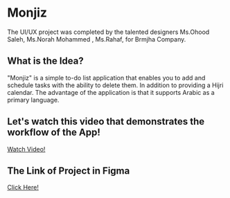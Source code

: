 # Monjiz
The UI/UX project was completed by the talented designers Ms.Ohood Saleh, Ms.Norah Mohammed , Ms.Rahaf, for Brmjha Company.
## What is the Idea?
"Monjiz" is a simple to-do list application that enables you to add and schedule tasks with the ability to delete them. In addition to providing a Hijri calendar. The advantage of the application is that it supports Arabic as a primary language.
## Let's watch this video that demonstrates the workflow of the App!
[Watch Video!](https://drive.google.com/file/d/1BenWtU74r5xU1-CO6JaO38giu5AF5gHN/view?usp=drive_link)
## The Link of Project in Figma
[Click Here!](https://www.figma.com/file/KMa6cWtuR3MATHVFGjqsUG/%D9%85%D9%86%D8%AC%D8%B2?type=design&node-id=0%3A1&mode=design&t=v4KjoLo81oWqsKBc-1)
